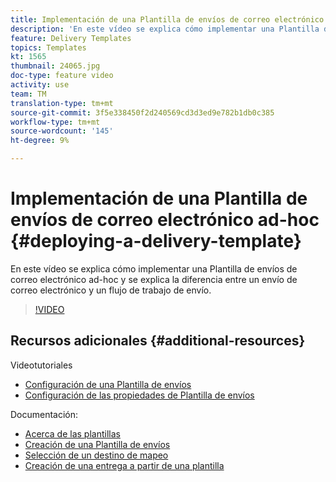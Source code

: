 ```yaml
---
title: Implementación de una Plantilla de envíos de correo electrónico ad-hoc en Adobe Campaign Classic
description: 'En este vídeo se explica cómo implementar una Plantilla de envíos de correo electrónico ad-hoc y se explica la diferencia entre un envío de correo electrónico y un flujo de trabajo de envío. '
feature: Delivery Templates
topics: Templates
kt: 1565
thumbnail: 24065.jpg
doc-type: feature video
activity: use
team: TM
translation-type: tm+mt
source-git-commit: 3f5e338450f2d240569cd3d3ed9e782b1db0c385
workflow-type: tm+mt
source-wordcount: '145'
ht-degree: 9%

---
```



# Implementación de una Plantilla de envíos de correo electrónico ad-hoc {#deploying-a-delivery-template}

En este vídeo se explica cómo implementar una Plantilla de envíos de correo electrónico ad-hoc y se explica la diferencia entre un envío de correo electrónico y un flujo de trabajo de envío.

>[!VIDEO](https://video.tv.adobe.com/v/24065?quality=12)

## Recursos adicionales {#additional-resources}

Videotutoriales
* [Configuración de una Plantilla de envíos](/help/acc/sending-messages/using-delivery-templates/configuring-a-delivery-template.md)
* [Configuración de las propiedades de Plantilla de envíos](/help/acc/sending-messages/using-delivery-templates/setting-delivery-template-properties.md)

Documentación:

* [Acerca de las plantillas](https://docs.campaign.adobe.com/doc/AC/en/DLV_Using_delivery_templates_About_templates.html)
* [Creación de una Plantilla de envíos](https://docs.campaign.adobe.com/doc/AC/en/DLV_Using_delivery_templates_Creating_a_delivery_template.html)
* [Selección de un destino de mapeo](https://docs.campaign.adobe.com/doc/AC/en/DLV_Using_delivery_templates_Selecting_a_target_mapping.html)
* [Creación de una entrega a partir de una plantilla](https://docs.campaign.adobe.com/doc/AC/en/DLV_Using_delivery_templates_Creating_a_delivery_from_a_template.html)
